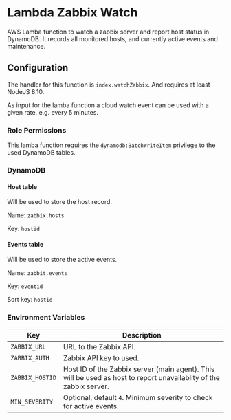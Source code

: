 # Lambda Zabbix Watch
AWS Lamba function to watch a zabbix server and report host status in DynamoDB. It records all monitored hosts, and currently active events and maintenance.

## Configuration

The handler for this function is `index.watchZabbix`. And requires at least NodeJS 8.10.

As input for the lamba function a cloud watch event can be used with a given rate, e.g. every 5 minutes.

### Role Permissions

This lamba function requires the `dynamodb:BatchWriteItem` privilege to the used DynamoDB tables.

### DynamoDB

#### Host table

Will be used to store the host record.

Name: `zabbix.hosts`

Key: `hostid`

#### Events table

Will be used to store the active events.

Name: `zabbit.events`

Key: `eventid`

Sort key: `hostid`

### Environment Variables

|Key|Description|
|---|---------|
|`ZABBIX_URL`|URL to the Zabbix API.|
|`ZABBIX_AUTH`|Zabbix API key to used.|
|`ZABBIX_HOSTID`|Host ID of the Zabbix server (main agent). This will be used as host to report unavailablity of the zabbix server.|
|`MIN_SEVERITY`|Optional, default `4`. Minimum severity to check for active events.|
